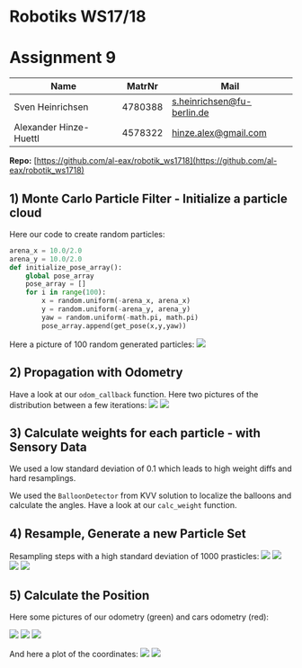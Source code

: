 # Robotiks WS17/18

# Assignment 9

| Name | MatrNr | Mail |
|------|----------|-----|
| Sven Heinrichsen | 4780388 | s.heinrichsen@fu-berlin.de |
| Alexander Hinze-Huettl | 4578322 | hinze.alex@gmail.com |

__Repo:__ [https://github.com/al-eax/robotik_ws1718](https://github.com/al-eax/robotik_ws1718)

## 1) Monte Carlo Particle Filter - Initialize a particle cloud

Here our code to create random particles:

```py
arena_x = 10.0/2.0
arena_y = 10.0/2.0
def initialize_pose_array():
    global pose_array
    pose_array = []
    for i in range(100):
        x = random.uniform(-arena_x, arena_x)
        y = random.uniform(-arena_y, arena_y)
        yaw = random.uniform(-math.pi, math.pi)
        pose_array.append(get_pose(x,y,yaw))
```

Here a picture of 100 random generated particles:
![](first_rviz.png)

## 2) Propagation with Odometry

Have a look at our `odom_callback` function.
Here two pictures of the distribution between a few iterations:
![](f2.png)
![](f3.png)


## 3) Calculate weights for each particle - with Sensory Data

We used a low standard deviation of 0.1 which leads to high weight diffs and hard resamplings.

We used the `BalloonDetector` from KVV solution to localize the balloons and calculate the angles. Have a look at our `calc_weight` function.

## 4) Resample, Generate a new Particle Set

Resampling steps with a high standard deviation of 1000 prasticles:
![](d1.png)
![](d2.png)
![](d3.png)
![](d4.png)

## 5) Calculate the Position

Here some pictures of our odometry (green) and cars odometry (red):

![](u3.png)
![](u4.png)
![](u5.png)

And here a plot of the coordinates:
![](plot_x.png)
![](plot_y.png)
